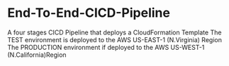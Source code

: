 # End-To-End-CICD-Pipeline
A four stages CICD Pipeline that deploys a CloudFormation Template
The TEST environment is deployed to the AWS US-EAST-1 (N.Virginia) Region
The PRODUCTION environment if deployed to the AWS US-WEST-1 (N.California)Region
